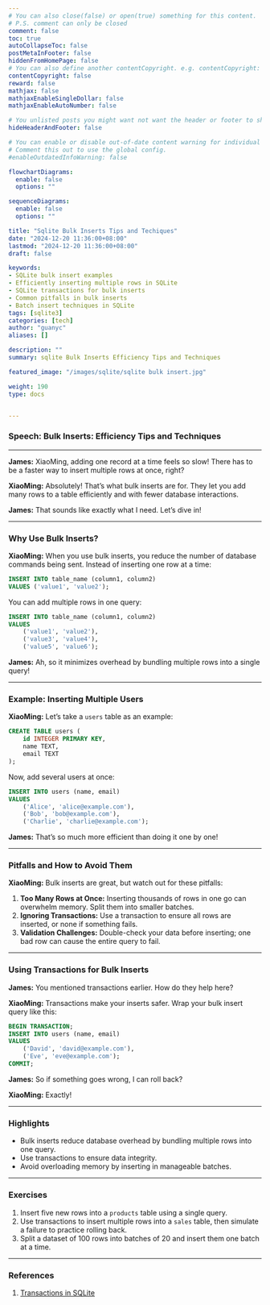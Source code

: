 ```yaml
---
# You can also close(false) or open(true) something for this content.
# P.S. comment can only be closed
comment: false
toc: true
autoCollapseToc: false
postMetaInFooter: false
hiddenFromHomePage: false
# You can also define another contentCopyright. e.g. contentCopyright: "This is another copyright."
contentCopyright: false
reward: false
mathjax: false
mathjaxEnableSingleDollar: false
mathjaxEnableAutoNumber: false

# You unlisted posts you might want not want the header or footer to show
hideHeaderAndFooter: false

# You can enable or disable out-of-date content warning for individual post.
# Comment this out to use the global config.
#enableOutdatedInfoWarning: false

flowchartDiagrams:
  enable: false
  options: ""

sequenceDiagrams:
  enable: false
  options: ""

title: "Sqlite Bulk Inserts Tips and Techiques"
date: "2024-12-20 11:36:00+08:00"
lastmod: "2024-12-20 11:36:00+08:00"
draft: false

keywords:
- SQLite bulk insert examples
- Efficiently inserting multiple rows in SQLite
- SQLite transactions for bulk inserts
- Common pitfalls in bulk inserts
- Batch insert techniques in SQLite
tags: [sqlite3]
categories: [tech]
author: "guanyc"
aliases: []

description: ""
summary: sqlite Bulk Inserts Efficiency Tips and Techniques

featured_image: "/images/sqlite/sqlite bulk insert.jpg"

weight: 190
type: docs


---
```


### **Speech: Bulk Inserts: Efficiency Tips and Techniques**

---

**James:** XiaoMing, adding one record at a time feels so slow! There has to be a faster way to insert multiple rows at once, right?

**XiaoMing:** Absolutely! That’s what bulk inserts are for. They let you add many rows to a table efficiently and with fewer database interactions.

**James:** That sounds like exactly what I need. Let’s dive in!

---

### **Why Use Bulk Inserts?**

**XiaoMing:** When you use bulk inserts, you reduce the number of database commands being sent. Instead of inserting one row at a time:

```sql
INSERT INTO table_name (column1, column2)
VALUES ('value1', 'value2');
```

You can add multiple rows in one query:

```sql
INSERT INTO table_name (column1, column2)
VALUES
    ('value1', 'value2'),
    ('value3', 'value4'),
    ('value5', 'value6');
```

**James:** Ah, so it minimizes overhead by bundling multiple rows into a single query!

---

### **Example: Inserting Multiple Users**

**XiaoMing:** Let’s take a `users` table as an example:

```sql
CREATE TABLE users (
    id INTEGER PRIMARY KEY,
    name TEXT,
    email TEXT
);
```

Now, add several users at once:

```sql
INSERT INTO users (name, email)
VALUES
    ('Alice', 'alice@example.com'),
    ('Bob', 'bob@example.com'),
    ('Charlie', 'charlie@example.com');
```

**James:** That’s so much more efficient than doing it one by one!

---

### **Pitfalls and How to Avoid Them**

**XiaoMing:** Bulk inserts are great, but watch out for these pitfalls:
1. **Too Many Rows at Once:** Inserting thousands of rows in one go can overwhelm memory. Split them into smaller batches.
2. **Ignoring Transactions:** Use a transaction to ensure all rows are inserted, or none if something fails.
3. **Validation Challenges:** Double-check your data before inserting; one bad row can cause the entire query to fail.

---

### **Using Transactions for Bulk Inserts**

**James:** You mentioned transactions earlier. How do they help here?

**XiaoMing:** Transactions make your inserts safer. Wrap your bulk insert query like this:

```sql
BEGIN TRANSACTION;
INSERT INTO users (name, email)
VALUES
    ('David', 'david@example.com'),
    ('Eve', 'eve@example.com');
COMMIT;
```

**James:** So if something goes wrong, I can roll back?

**XiaoMing:** Exactly!

---

### **Highlights**

- Bulk inserts reduce database overhead by bundling multiple rows into one query.
- Use transactions to ensure data integrity.
- Avoid overloading memory by inserting in manageable batches.

---

### **Exercises**

1. Insert five new rows into a `products` table using a single query.
2. Use transactions to insert multiple rows into a `sales` table, then simulate a failure to practice rolling back.
3. Split a dataset of 100 rows into batches of 20 and insert them one batch at a time.

---

### **References**

1. [Transactions in SQLite](https://www.sqlite.org/lang_transaction.html)
